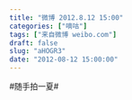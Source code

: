 ```yaml
---
title: "微博 2012.8.12 15:00"
categories: ["嘀咕"]
tags: ["来自微博 weibo.com"]
draft: false
slug: "aHOGR3"
date: "2012-08-12 15:00:00"
---
```


<p>#随手拍一夏# ​​​​</p>
